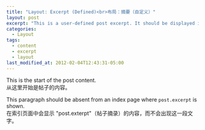 ```yaml
---
title: "Layout: Excerpt (Defined)<br>布局：摘要（自定义）"
layout: post
excerpt: "This is a user-defined post excerpt. It should be displayed in place of the auto-generated excerpt or post content on index pages.<br>这是用户自定义的帖子摘录。在索引页面上显示，它会代替自动生成的摘录或帖子内容。"
categories:
  - Layout
tags:
  - content
  - excerpt
  - layout
last_modified_at: 2012-02-04T12:43:31-05:00
---
```


This is the start of the post content.<br>
从这里开始是帖子的内容。

This paragraph should be absent from an index page where `post.excerpt` is shown.<br>
在索引页面中会显示 "post.exterpt"（帖子摘录）的内容，而不会出现这一段文字。